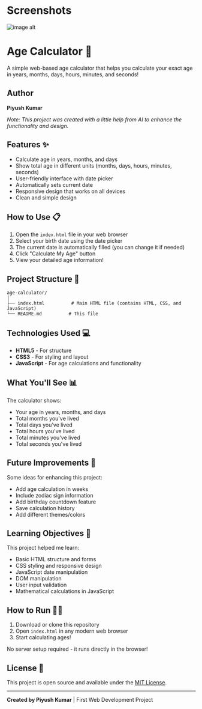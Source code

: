 # Screenshots

![image alt](https://github.com/piyush-kumar499/B.tec-1st-Year-Projects/blob/300e525b6a144c5ab06ca3c1b4ecdf72f6261c0c/Age%20Calculator/screenshot%20.jpg)

# Age Calculator 🎂

A simple web-based age calculator that helps you calculate your exact age in years, months, days, hours, minutes, and seconds!

## Author
**Piyush Kumar**

*Note: This project was created with a little help from AI to enhance the functionality and design.*

## Features ✨

- Calculate age in years, months, and days
- Show total age in different units (months, days, hours, minutes, seconds)
- User-friendly interface with date picker
- Automatically sets current date
- Responsive design that works on all devices
- Clean and simple design

## How to Use 📋

1. Open the `index.html` file in your web browser
2. Select your birth date using the date picker
3. The current date is automatically filled (you can change it if needed)
4. Click "Calculate My Age" button
5. View your detailed age information!

## Project Structure 📁

```
age-calculator/
│
├── index.html          # Main HTML file (contains HTML, CSS, and JavaScript)
└── README.md          # This file
```

## Technologies Used 💻

- **HTML5** - For structure
- **CSS3** - For styling and layout
- **JavaScript** - For age calculations and functionality

## What You'll See 📊

The calculator shows:
- Your age in years, months, and days
- Total months you've lived
- Total days you've lived  
- Total hours you've lived
- Total minutes you've lived
- Total seconds you've lived

## Future Improvements 🚀

Some ideas for enhancing this project:
- Add age calculation in weeks
- Include zodiac sign information
- Add birthday countdown feature
- Save calculation history
- Add different themes/colors

## Learning Objectives 📖

This project helped me learn:
- Basic HTML structure and forms
- CSS styling and responsive design
- JavaScript date manipulation
- DOM manipulation
- User input validation
- Mathematical calculations in JavaScript

## How to Run 🏃‍♂️

1. Download or clone this repository
2. Open `index.html` in any modern web browser
3. Start calculating ages!

No server setup required - it runs directly in the browser!

## License 📄

This project is open source and available under the [MIT License](LICENSE).

---

**Created by Piyush Kumar** | First Web Development Project
